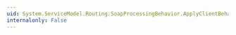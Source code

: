 ```yaml
---
uid: System.ServiceModel.Routing.SoapProcessingBehavior.ApplyClientBehavior(System.ServiceModel.Description.ServiceEndpoint,System.ServiceModel.Dispatcher.ClientRuntime)
internalonly: False
---
```

